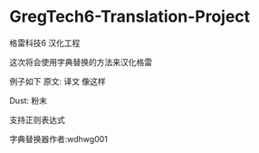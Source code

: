 # GregTech6-Translation-Project
格雷科技6 汉化工程

这次将会使用字典替换的方法来汉化格雷

例子如下
原文: 译文
像这样

Dust: 粉末

支持正则表达式

字典替换器作者:wdhwg001
